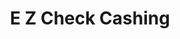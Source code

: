 ---
title: E Z Check Cashing
slug: e-z-check-cashing
updated-on: '2024-05-30T13:44:31.749Z'
created-on: '2024-05-30T13:41:46.671Z'
published-on: '2024-05-30T13:54:32.469Z'
f_city-state-2:
- cms/city/jacksonville-ar.md
- cms/city/sherwood-ar.md
- cms/city/conway-ar.md
- cms/city/spring-md.md
- cms/city/rockville-md.md
- cms/city/petersburg-va.md
- cms/city/little-rock-ar.md
- cms/city/bell-gardens-ca.md
- cms/city/owings-mills-md.md
- cms/city/bridgeport-ct.md
f_locations:
- cms/payday-loan/e-z-check-cashing-16274.md
- cms/payday-loan/e-z-check-cashing-16275.md
- cms/payday-loan/e-z-check-cashing-16276.md
- cms/payday-loan/e-z-check-cashing-16277.md
- cms/payday-loan/e-z-check-cashing-16278.md
- cms/payday-loan/e-z-check-cashing-16279.md
- cms/payday-loan/e-z-check-cashing-16280.md
- cms/payday-loan/e-z-check-cashing-16281.md
- cms/payday-loan/e-z-check-cashing-16282.md
- cms/payday-loan/e-z-check-cashing-16283.md
- cms/payday-loan/e-z-check-cashing-16284.md
- cms/payday-loan/e-z-check-cashing-16285.md
f_states:
- cms/state/arkansas.md
- cms/state/maryland.md
- cms/state/virginia.md
- cms/state/california.md
- cms/state/connecticut.md
layout: '[company].html'
tags: company
---